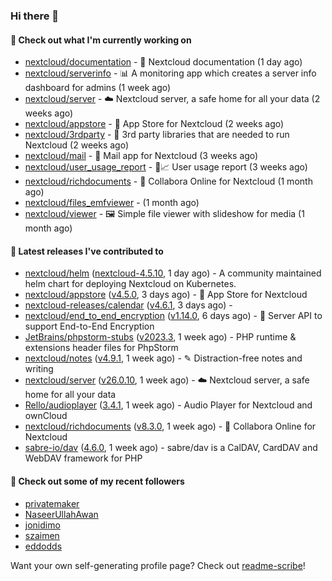 ### Hi there 👋

#### 👷 Check out what I'm currently working on

- [nextcloud/documentation](https://github.com/nextcloud/documentation) - 📘 Nextcloud documentation (1 day ago)
- [nextcloud/serverinfo](https://github.com/nextcloud/serverinfo) - 📊 A monitoring app which creates a server info dashboard for admins (1 week ago)
- [nextcloud/server](https://github.com/nextcloud/server) - ☁️ Nextcloud server, a safe home for all your data (2 weeks ago)
- [nextcloud/appstore](https://github.com/nextcloud/appstore) -  :convenience_store: App Store for Nextcloud (2 weeks ago)
- [nextcloud/3rdparty](https://github.com/nextcloud/3rdparty) - :battery: 3rd party libraries that are needed to run Nextcloud (2 weeks ago)
- [nextcloud/mail](https://github.com/nextcloud/mail) - 💌 Mail app for Nextcloud (3 weeks ago)
- [nextcloud/user_usage_report](https://github.com/nextcloud/user_usage_report) - 👱📈 User usage report (3 weeks ago)
- [nextcloud/richdocuments](https://github.com/nextcloud/richdocuments) - 📑 Collabora Online for Nextcloud (1 month ago)
- [nextcloud/files_emfviewer](https://github.com/nextcloud/files_emfviewer) -  (1 month ago)
- [nextcloud/viewer](https://github.com/nextcloud/viewer) - 🖼 Simple file viewer with slideshow for media (1 month ago)

#### 🔭 Latest releases I've contributed to

- [nextcloud/helm](https://github.com/nextcloud/helm) ([nextcloud-4.5.10](https://github.com/nextcloud/helm/releases/tag/nextcloud-4.5.10), 1 day ago) - A community maintained helm chart for deploying Nextcloud on Kubernetes.
- [nextcloud/appstore](https://github.com/nextcloud/appstore) ([v4.5.0](https://github.com/nextcloud/appstore/releases/tag/v4.5.0), 3 days ago) -  :convenience_store: App Store for Nextcloud
- [nextcloud-releases/calendar](https://github.com/nextcloud-releases/calendar) ([v4.6.1](https://github.com/nextcloud-releases/calendar/releases/tag/v4.6.1), 3 days ago) - 
- [nextcloud/end_to_end_encryption](https://github.com/nextcloud/end_to_end_encryption) ([v1.14.0](https://github.com/nextcloud/end_to_end_encryption/releases/tag/v1.14.0), 6 days ago) - :closed_lock_with_key: Server API to support End-to-End Encryption
- [JetBrains/phpstorm-stubs](https://github.com/JetBrains/phpstorm-stubs) ([v2023.3](https://github.com/JetBrains/phpstorm-stubs/releases/tag/v2023.3), 1 week ago) - PHP runtime &amp; extensions header files for PhpStorm
- [nextcloud/notes](https://github.com/nextcloud/notes) ([v4.9.1](https://github.com/nextcloud/notes/releases/tag/v4.9.1), 1 week ago) - ✎ Distraction-free notes and writing
- [nextcloud/server](https://github.com/nextcloud/server) ([v26.0.10](https://github.com/nextcloud/server/releases/tag/v26.0.10), 1 week ago) - ☁️ Nextcloud server, a safe home for all your data
- [Rello/audioplayer](https://github.com/Rello/audioplayer) ([3.4.1](https://github.com/Rello/audioplayer/releases/tag/3.4.1), 1 week ago) - Audio Player for Nextcloud and ownCloud
- [nextcloud/richdocuments](https://github.com/nextcloud/richdocuments) ([v8.3.0](https://github.com/nextcloud/richdocuments/releases/tag/v8.3.0), 1 week ago) - 📑 Collabora Online for Nextcloud
- [sabre-io/dav](https://github.com/sabre-io/dav) ([4.6.0](https://github.com/sabre-io/dav/releases/tag/4.6.0), 1 week ago) - sabre/dav is a CalDAV, CardDAV and WebDAV framework for PHP

#### 👯 Check out some of my recent followers

- [privatemaker](https://github.com/privatemaker)
- [NaseerUllahAwan](https://github.com/NaseerUllahAwan)
- [jonidimo](https://github.com/jonidimo)
- [szaimen](https://github.com/szaimen)
- [eddodds](https://github.com/eddodds)

Want your own self-generating profile page? Check out [readme-scribe](https://github.com/muesli/readme-scribe)!
